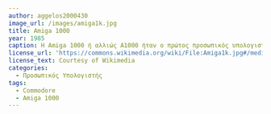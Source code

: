 ```yaml
---
author: aggelos2000430
image_url: /images/amiga1k.jpg
title: Amiga 1000
year: 1985
caption: H Amiga 1000 ή αλλιώς A1000 ήταν ο πρώτος προσωπικός υπολογιστής της Commodore που για την τότε εποχή περιείχε τα πιο εξελιγμένα συστήματα γραφικών και έναν πολύ ισχυρό επεξεργαστή
license_url: 'https://commons.wikimedia.org/wiki/File:Amiga1k.jpg#/media/File:Amiga1k.jpg' 
license_text: Courtesy of Wikimedia 
categories:
  - Προσωπικός Υπολογιστής
tags:
  - Commodore
  - Amiga 1000
---
```

